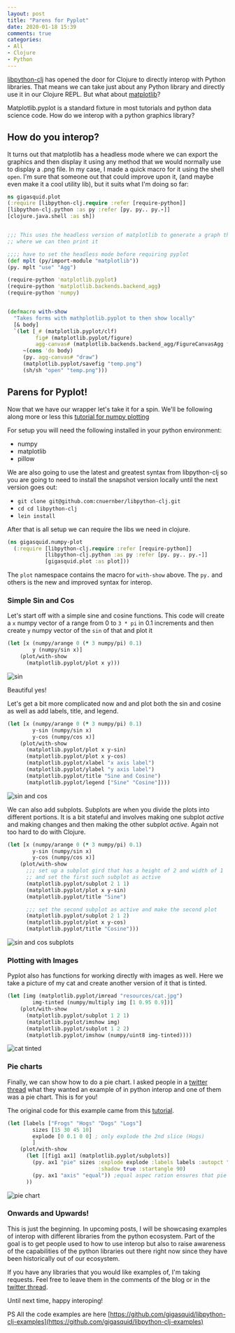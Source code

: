 ```yaml
---
layout: post
title: "Parens for Pyplot"
date: 2020-01-18 15:39
comments: true
categories:
- All
- Clojure
- Python
---
```


[libpython-clj](https://github.com/cnuernber/libpython-clj) has opened the door for Clojure to directly interop with Python libraries. That means we can take just about any Python library and directly use it in our Clojure REPL. But what about [matplotlib](https://matplotlib.org/)?




Matplotlib.pyplot is a standard fixture in most tutorials and python data science code. How do we interop with a python graphics library?


## How do you interop?


It turns out that matplotlib has a headless mode where we can export the graphics and then display it using any method that we would normally use to display a .png file. In my case, I made a quick macro for it using the shell `open`. I'm sure that someone out that could improve upon it, (and maybe even make it a cool utility lib), but it suits what I'm doing so far:

```clojure
ns gigasquid.plot
(:require [libpython-clj.require :refer [require-python]]
[libpython-clj.python :as py :refer [py. py.. py.-]]
[clojure.java.shell :as sh])


;;; This uses the headless version of matplotlib to generate a graph then copy it to the JVM
;; where we can then print it

;;;; have to set the headless mode before requiring pyplot
(def mplt (py/import-module "matplotlib"))
(py. mplt "use" "Agg")

(require-python 'matplotlib.pyplot)
(require-python 'matplotlib.backends.backend_agg)
(require-python 'numpy)


(defmacro with-show
  "Takes forms with mathplotlib.pyplot to then show locally"
  [& body]
  `(let [_# (matplotlib.pyplot/clf)
         fig# (matplotlib.pyplot/figure)
         agg-canvas# (matplotlib.backends.backend_agg/FigureCanvasAgg fig#)]
     ~(cons 'do body)
     (py. agg-canvas# "draw")
     (matplotlib.pyplot/savefig "temp.png")
     (sh/sh "open" "temp.png")))
```

## Parens for Pyplot!

Now that we have our wrapper let's take it for a spin. We'll be following along more or less this [tutorial for numpy plotting](http://cs231n.github.io/python-numpy-tutorial/#matplotlib-plotting)


For setup you will need the following installed in your python environment:

- numpy
- matplotlib
- pillow


We are also going to use the latest and greatest syntax from libpython-clj so you are going to need to install the snapshot version locally until the next version goes out:

* `git clone git@github.com:cnuernber/libpython-clj.git`
* `cd cd libpython-clj`
* `lein install`


After that is all setup we can require the libs we need in clojure.

```clojure
(ns gigasquid.numpy-plot
  (:require [libpython-clj.require :refer [require-python]]
            [libpython-clj.python :as py :refer [py. py.. py.-]]
            [gigasquid.plot :as plot]))
```

The `plot` namespace contains the macro for `with-show` above. The `py.` and others is the new and improved syntax for interop.


### Simple Sin and Cos

Let's start off with a simple sine and cosine functions. This code will create a `x` numpy vector of a range from 0 to `3 * pi` in 0.1 increments and then create `y` numpy vector of the `sin` of that and plot it

```clojure
(let [x (numpy/arange 0 (* 3 numpy/pi) 0.1)
        y (numpy/sin x)]
    (plot/with-show
      (matplotlib.pyplot/plot x y)))
```

![sin](https://live.staticflickr.com/65535/49405284796_014447588d_z.jpg)


Beautiful yes!


Let's get a bit more complicated now and and plot both the sin and cosine as well as add labels, title, and legend.

```clojure
(let [x (numpy/arange 0 (* 3 numpy/pi) 0.1)
        y-sin (numpy/sin x)
        y-cos (numpy/cos x)]
    (plot/with-show
      (matplotlib.pyplot/plot x y-sin)
      (matplotlib.pyplot/plot x y-cos)
      (matplotlib.pyplot/xlabel "x axis label")
      (matplotlib.pyplot/ylabel "y axis label")
      (matplotlib.pyplot/title "Sine and Cosine")
      (matplotlib.pyplot/legend ["Sine" "Cosine"])))
```

![sin and cos](http:////live.staticflickr.com/65535/49405284806_1d04957bce_z.jpg)


We can also add subplots. Subplots are when you divide the plots into different portions.
It is a bit stateful and involves making one subplot _active_ and making changes and then making the other subplot _active_. Again not too hard to do with Clojure.

```clojure
(let [x (numpy/arange 0 (* 3 numpy/pi) 0.1)
        y-sin (numpy/sin x)
        y-cos (numpy/cos x)]
    (plot/with-show
      ;;; set up a subplot gird that has a height of 2 and width of 1
      ;; and set the first such subplot as active
      (matplotlib.pyplot/subplot 2 1 1)
      (matplotlib.pyplot/plot x y-sin)
      (matplotlib.pyplot/title "Sine")

      ;;; set the second subplot as active and make the second plot
      (matplotlib.pyplot/subplot 2 1 2)
      (matplotlib.pyplot/plot x y-cos)
      (matplotlib.pyplot/title "Cosine")))
```

![sin and cos subplots](http:////live.staticflickr.com/65535/49405284836_8e49e4a6b8_z.jpg)


### Plotting with Images

Pyplot also has functions for working directly with images as well. Here we take a picture of my cat and create another version of it that is tinted.

```clojure
(let [img (matplotlib.pyplot/imread "resources/cat.jpg")
        img-tinted (numpy/multiply img [1 0.95 0.9])]
    (plot/with-show
      (matplotlib.pyplot/subplot 1 2 1)
      (matplotlib.pyplot/imshow img)
      (matplotlib.pyplot/subplot 1 2 2)
      (matplotlib.pyplot/imshow (numpy/uint8 img-tinted))))
```

![cat tinted](http://live.staticflickr.com/65535/49404801993_ed398d5768_n.jpg)

### Pie charts

Finally, we can show how to do a pie chart. I asked people in a [twitter thread](https://twitter.com/gigasquid/status/1218358472049397761) what they wanted an example of in python interop and one of them was a pie chart. This is for you!

The original code for this example came from this [tutorial](https://matplotlib.org/3.1.1/gallery/pie_and_polar_charts/pie_features.html).

```clojure
(let [labels ["Frogs" "Hogs" "Dogs" "Logs"]
        sizes [15 30 45 10]
        explode [0 0.1 0 0] ; only explode the 2nd slice (Hogs)
        ]
    (plot/with-show
      (let [[fig1 ax1] (matplotlib.pyplot/subplots)]
        (py. ax1 "pie" sizes :explode explode :labels labels :autopct "%1.1f%%"
                             :shadow true :startangle 90)
        (py. ax1 "axis" "equal")) ;equal aspec ration ensures that pie is drawn as circle
      ))
```

![pie chart](http://live.staticflickr.com/65535/49404802008_7e84ceff76_z.jpg)


### Onwards and Upwards!

This is just the beginning. In upcoming posts, I will be showcasing examples of interop with different libraries from the python ecosystem. Part of the goal is to get people used to how to use interop but also to raise awareness of the capabilities of the python libraries out there right now since they have been historically out of our ecosystem.


If you have any libraries that you would like examples of, I'm taking requests. Feel free to leave them in the comments of the blog or in the [twitter thread](https://twitter.com/gigasquid/status/1218358472049397761).

Until next time, happy interoping!



PS All the code examples are here [https://github.com/gigasquid/libpython-clj-examples](https://github.com/gigasquid/libpython-clj-examples)

